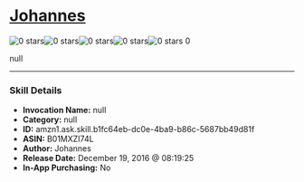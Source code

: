 # [Johannes](http://alexa.amazon.com/#skills/amzn1.ask.skill.b1fc64eb-dc0e-4ba9-b86c-5687bb49d81f)
![0 stars](../../images/ic_star_border_black_18dp_1x.png)![0 stars](../../images/ic_star_border_black_18dp_1x.png)![0 stars](../../images/ic_star_border_black_18dp_1x.png)![0 stars](../../images/ic_star_border_black_18dp_1x.png)![0 stars](../../images/ic_star_border_black_18dp_1x.png) 0

null

***

### Skill Details

* **Invocation Name:** null
* **Category:** null
* **ID:** amzn1.ask.skill.b1fc64eb-dc0e-4ba9-b86c-5687bb49d81f
* **ASIN:** B01MXZI74L
* **Author:** Johannes
* **Release Date:** December 19, 2016 @ 08:19:25
* **In-App Purchasing:** No
